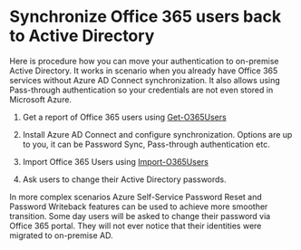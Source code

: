 # Synchronize Office 365 users back to Active Directory

Here is procedure how you can move your authentication to on-premise Active Directory. It works in scenario when you already have Office 365 services without Azure AD Connect synchronization. It also allows using Pass-through authentication so your credentials are not even stored in Microsoft Azure.

1. Get a report of Office 365 users using <a href="../Get-O365Users">Get-O365Users</a>

2. Install Azure AD Connect and configure synchronization. Options are up to you, it can be Password Sync, Pass-through authentication etc.

3. Import Office 365 Users using <a href="../Get-O365Users">Import-O365Users</a>

4. Ask users to change their Active Directory passwords.

In more complex scenarios Azure Self-Service Password Reset and Password Writeback features can be used to achieve more smoother transition. Some day users will be asked to change their password via Office 365 portal. They will not ever notice that their identities were migrated to on-premise AD.